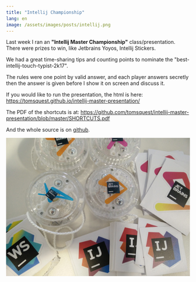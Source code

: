 ```yaml
---
title: "Intellij Championship"
lang: en
image: /assets/images/posts/intellij.png
---
```


Last week I ran an **"Intellij Master Championship"** class/presentation. There were prizes to win, like Jetbrains Yoyos, Intellij Stickers.

We had a great time-sharing tips and counting points to nominate the "best-intellij-touch-typist-2k17".

The rules were one point by valid answer, and each player answers secretly then the answer is given before I show it on screen and discuss it.

If you would like to run the presentation, the html is here: <https://tomsquest.github.io/intellij-master-presentation/>

The PDF of the shortcuts is at: <https://github.com/tomsquest/intellij-master-presentation/blob/master/SHORTCUTS.pdf>

And the whole source is on [github](https://github.com/tomsquest/intellij-master-presentation).

![intellij swag](/assets/images/posts/intellij-master-swag.png)
